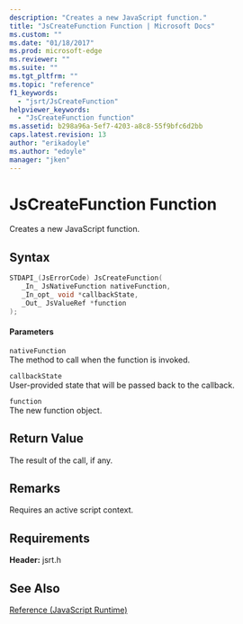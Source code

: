 ```yaml
---
description: "Creates a new JavaScript function."
title: "JsCreateFunction Function | Microsoft Docs"
ms.custom: ""
ms.date: "01/18/2017"
ms.prod: microsoft-edge
ms.reviewer: ""
ms.suite: ""
ms.tgt_pltfrm: ""
ms.topic: "reference"
f1_keywords: 
  - "jsrt/JsCreateFunction"
helpviewer_keywords: 
  - "JsCreateFunction function"
ms.assetid: b298a96a-5ef7-4203-a8c8-55f9bfc6d2bb
caps.latest.revision: 13
author: "erikadoyle"
ms.author: "edoyle"
manager: "jken"
---
```

# JsCreateFunction Function
Creates a new JavaScript function.
  
## Syntax  
  
```cpp  
STDAPI_(JsErrorCode) JsCreateFunction(  
   _In_ JsNativeFunction nativeFunction,  
   _In_opt_ void *callbackState,  
   _Out_ JsValueRef *function  
);  
```  
  
#### Parameters  
 `nativeFunction`  
 The method to call when the function is invoked.  
  
 `callbackState`  
 User-provided state that will be passed back to the callback.  
  
 `function`  
 The new function object.  
  
## Return Value  
 The result of the call, if any.  
  
## Remarks  
 Requires an active script context.  
  
## Requirements  
 **Header:** jsrt.h  
  
## See Also  
 [Reference (JavaScript Runtime)](../chakra-hosting/reference-javascript-runtime.md)